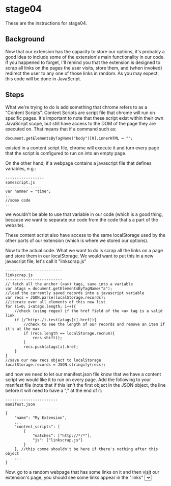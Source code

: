 # stage04

These are the instructions for stage04.


## Background

Now that our extension has the capacity to store our options, it's probably a good idea
to include some of the extension's main functionality in our code. If you happened to
forget, I'll remind you that the extension is designed to scrap all links on the pages
the user visits, store them, and (when invoked) redirect the user to any one of those
links in random. As you may expect, this code will be done in JavaScript.

## Steps

What we're trying to do is add something that chrome refers to as  a "Content Scripts".
Content Scripts are script file that chrome will run on specific pages. It's important
to note that these script exist within their own JavaScript scope, but still have access
to the DOM of the page they are executed on. That means that if a command such as:

    document.getElementsByTagName("body")[0].innerHTML = "";

existed in a content script file, chrome will execute it and turn every page that the
script is configured to run on into an empty page.

On the other hand, if a webpage contains a javascript file that defines variables, e.g.:

    -----------------
    somescript.js
    ----------------
    var hammer = "time";
    ...
    //some code
    ...

we wouldn't be able to use that variable in our code (which is a good thing, because we
want to separate our code from the code that's a part of the website).

These content script also have access to the same localStorage used by the other parts of
our extension (which is where we stored our options).

Now to the actual code. What we want to do is scrap all the links on a page and store
them in our localStorage. We would want to put this in a new javascript file, let's call
it "linkscrap.js"

    -------------------------
    linkscrap.js
    -------------------------
    // fetch all the anchor (<a>) tags, save into a variable
    var atags = document.getElementsByTagName("a");
    //load the currently saved records into a javascript variable
    var recs = JSON.parse(localStorage.records);
    //iterate over all elements of this new list
    for (i=0; i<atags.length; i++){
        //check (using regex) if the href field of the <a> tag is a valid link
        if (/^http:./i.test(atags[i].href)){
            //check to see the length of our records and remove an item if it's at the max
            if (recs.length == localStorage.recnum){
                recs.shift();
            }
            recs.push(atags[i].href;
        }
    }
    //save our new recs object to localStorage
    localStorage.records = JSON.stringify(recs);

and now we need to let our manifest.json file know that we have a content script we would
like it to run on every page. Add the following to your manifest file (note that if this
isn't the first object in the JSON object, the line before it will need to have a "," at
the end of it:

    -----------------------
    manifest.json
    -----------------------
    {
        "name": "My Extension",
        ...
        "content_scripts": [
            {
                "matches": ["http://*/*"],
                "js": ["linkscrap.js"]
            }
        ], //this comma shouldn't be here if there's nothing after this object
        ...
    }

Now, go to a random webpage that has some links on it and then visit our extension's page,
you should see some links appear in the "links" <select> area.

